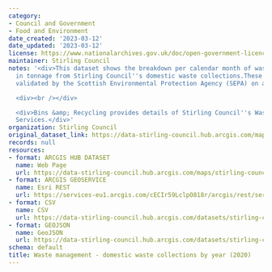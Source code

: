 ```yaml
---
category:
- Council and Government
- Food and Environment
date_created: '2023-03-12'
date_updated: '2023-03-12'
license: https://www.nationalarchives.gov.uk/doc/open-government-licence/version/3/
maintainer: Stirling Council
notes: '<div>This dataset shows the breakdown per calendar month of waste received
  in tonnage from Stirling Council''s domestic waste collections.These figures are
  validated by the Scottish Environmental Protection Agency (SEPA) on an annual basis</div>

  <div><br /></div>

  <div>Bins &amp; Recycling provides details of Stirling Council''s Waste Management
  Services.</div>'
organization: Stirling Council
original_dataset_link: https://data-stirling-council.hub.arcgis.com/maps/stirling-council::waste-management-domestic-waste-collections-by-year-2020
records: null
resources:
- format: ARCGIS HUB DATASET
  name: Web Page
  url: https://data-stirling-council.hub.arcgis.com/maps/stirling-council::waste-management-domestic-waste-collections-by-year-2020
- format: ARCGIS GEOSERVICE
  name: Esri REST
  url: https://services-eu1.arcgis.com/cECIr59LclpO818r/arcgis/rest/services/waste%20management%20-%20domestic%20waste%20collections%20by%20year%20(2020)/FeatureServer/0
- format: CSV
  name: CSV
  url: https://data-stirling-council.hub.arcgis.com/datasets/stirling-council::waste-management-domestic-waste-collections-by-year-2020.csv?where=1=1&outSR=%7B%22latestWkid%22%3A3857%2C%22wkid%22%3A102100%7D
- format: GEOJSON
  name: GeoJSON
  url: https://data-stirling-council.hub.arcgis.com/datasets/stirling-council::waste-management-domestic-waste-collections-by-year-2020.geojson?where=1=1&outSR=%7B%22latestWkid%22%3A3857%2C%22wkid%22%3A102100%7D
schema: default
title: Waste management - domestic waste collections by year (2020)
---
```

